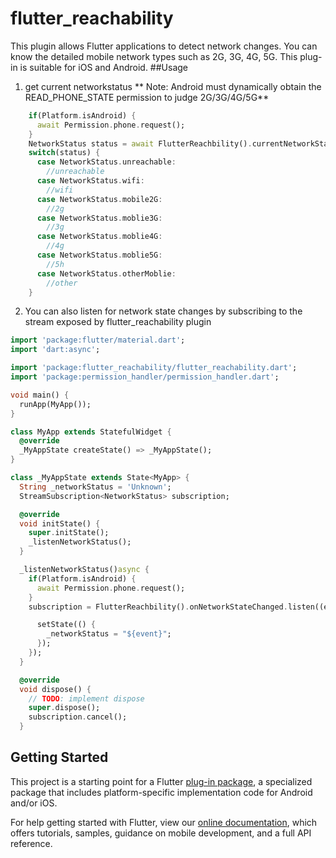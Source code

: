 # flutter_reachability


This plugin allows Flutter applications to detect network changes. You can know the detailed mobile network types such as 2G, 3G, 4G, 5G. This plug-in is suitable for iOS and Android.
##Usage
1. get current networkstatus
**
Note: Android must dynamically obtain the READ_PHONE_STATE permission to judge 2G/3G/4G/5G**
```dart
    if(Platform.isAndroid) {
      await Permission.phone.request();
    }
    NetworkStatus status = await FlutterReachbility().currentNetworkStatus();
    switch(status) {
      case NetworkStatus.unreachable:
        //unreachable
      case NetworkStatus.wifi:
        //wifi
      case NetworkStatus.mobile2G:
        //2g
      case NetworkStatus.moblie3G:
        //3g
      case NetworkStatus.moblie4G:
        //4g
      case NetworkStatus.moblie5G:
        //5h
      case NetworkStatus.otherMoblie:
        //other
    }
```
2. You can also listen for network state changes by subscribing to the stream exposed by flutter_reachability plugin
```dart
import 'package:flutter/material.dart';
import 'dart:async';

import 'package:flutter_reachability/flutter_reachability.dart';
import 'package:permission_handler/permission_handler.dart';

void main() {
  runApp(MyApp());
}

class MyApp extends StatefulWidget {
  @override
  _MyAppState createState() => _MyAppState();
}

class _MyAppState extends State<MyApp> {
  String _networkStatus = 'Unknown';
  StreamSubscription<NetworkStatus> subscription;

  @override
  void initState() {
    super.initState();
    _listenNetworkStatus();
  }

  _listenNetworkStatus()async {
    if(Platform.isAndroid) {
      await Permission.phone.request();
    }
    subscription = FlutterReachbility().onNetworkStateChanged.listen((event) {

      setState(() {
        _networkStatus = "${event}";
      });
    });
  }

  @override
  void dispose() {
    // TODO: implement dispose
    super.dispose();
    subscription.cancel();
  }


```

## Getting Started

This project is a starting point for a Flutter
[plug-in package](https://flutter.dev/developing-packages/),
a specialized package that includes platform-specific implementation code for
Android and/or iOS.

For help getting started with Flutter, view our
[online documentation](https://flutter.dev/docs), which offers tutorials,
samples, guidance on mobile development, and a full API reference.

